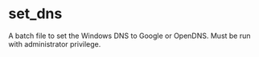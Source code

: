 # set_dns
A batch file to set the Windows DNS to Google or OpenDNS. Must be run with administrator privilege.
